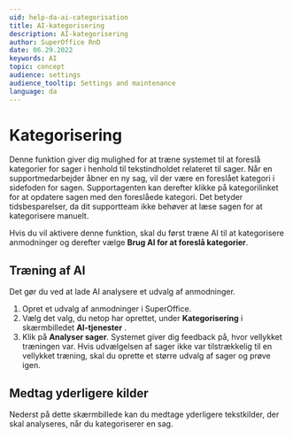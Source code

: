 ```yaml
---
uid: help-da-ai-categorisation
title: AI-kategorisering
description: AI-kategorisering
author: SuperOffice RnD
date: 06.29.2022
keywords: AI
topic: concept
audience: settings
audience_tooltip: Settings and maintenance
language: da
---
```


# Kategorisering

Denne funktion giver dig mulighed for at træne systemet til at foreslå kategorier for sager i henhold til tekstindholdet relateret til sager. Når en supportmedarbejder åbner en ny sag, vil der være en foreslået kategori i sidefoden for sagen. Supportagenten kan derefter klikke på kategorilinket for at opdatere sagen med den foreslåede kategori. Det betyder tidsbesparelser, da dit supportteam ikke behøver at læse sagen for at kategorisere manuelt.

Hvis du vil aktivere denne funktion, skal du først træne AI til at kategorisere anmodninger og derefter vælge **Brug AI for at foreslå kategorier**.

## Træning af AI

Det gør du ved at lade AI analysere et udvalg af anmodninger.

1. Opret et udvalg af anmodninger i SuperOffice.
2. Vælg det valg, du netop har oprettet, under **Kategorisering** i skærmbilledet **AI-tjenester** .
3. Klik på **Analyser sager**. Systemet giver dig feedback på, hvor vellykket træningen var. Hvis udvælgelsen af sager ikke var tilstrækkelig til en vellykket træning, skal du oprette et større udvalg af sager og prøve igen.

## Medtag yderligere kilder

Nederst på dette skærmbillede kan du medtage yderligere tekstkilder, der skal analyseres, når du kategoriserer en sag.
